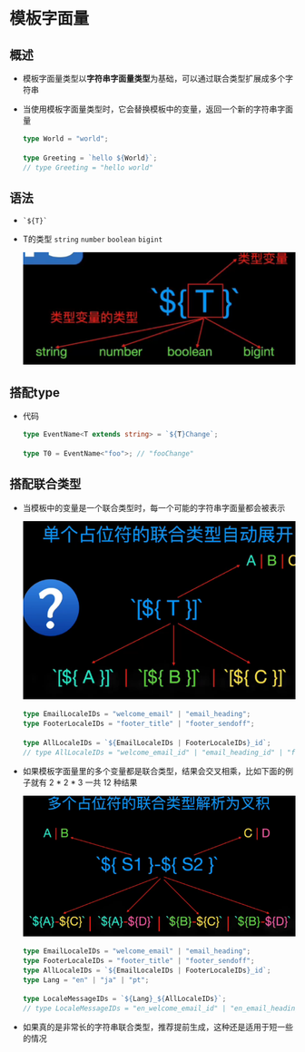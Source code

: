 # 模板字面量

## 概述

  - 模板字面量类型以**字符串字面量类型**为基础，可以通过联合类型扩展成多个字符串

  - 当使用模板字面量类型时，它会替换模板中的变量，返回一个新的字符串字面量

    ```typescript
    type World = "world";

    type Greeting = `hello ${World}`;
    // type Greeting = "hello world"
    ```

## 语法

  - &#x20;`` `${T}` ``&#x20;

  - T的类型 `string` `number` `boolean` `bigint`

    ![](image/image_DfnbBO4LW-.png)

## 搭配type

  - 代码

    ```typescript
    type EventName<T extends string> = `${T}Change`;

    type T0 = EventName<"foo">; // "fooChange"
    ```

## 搭配联合类型

  - 当模板中的变量是一个联合类型时，每一个可能的字符串字面量都会被表示

    ![](image/image_MfufizydVX.png)

    ```typescript
    type EmailLocaleIDs = "welcome_email" | "email_heading";
    type FooterLocaleIDs = "footer_title" | "footer_sendoff";

    type AllLocaleIDs = `${EmailLocaleIDs | FooterLocaleIDs}_id`;
    // type AllLocaleIDs = "welcome_email_id" | "email_heading_id" | "footer_title_id" | "footer_sendoff_id"
    ```

  - 如果模板字面量里的多个变量都是联合类型，结果会交叉相乘，比如下面的例子就有 2 \* 2 \* 3 一共 12 种结果

    ![](image/image_LqWm-wvmWH.png)

    ```typescript
    type EmailLocaleIDs = "welcome_email" | "email_heading";
    type FooterLocaleIDs = "footer_title" | "footer_sendoff";
    type AllLocaleIDs = `${EmailLocaleIDs | FooterLocaleIDs}_id`;
    type Lang = "en" | "ja" | "pt";

    type LocaleMessageIDs = `${Lang}_${AllLocaleIDs}`;
    // type LocaleMessageIDs = "en_welcome_email_id" | "en_email_heading_id" | "en_footer_title_id" | "en_footer_sendoff_id" | "ja_welcome_email_id" | "ja_email_heading_id" | "ja_footer_title_id" | "ja_footer_sendoff_id" | "pt_welcome_email_id" | "pt_email_heading_id" | "pt_footer_title_id" | "pt_footer_sendoff_id"
    ```

  - 如果真的是非常长的字符串联合类型，推荐提前生成，这种还是适用于短一些的情况
